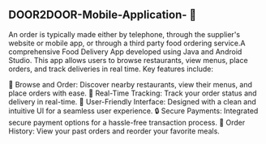 ## DOOR2DOOR-Mobile-Application- 🍔

An order is typically made either by telephone, through the supplier's website or mobile app, or through a third party food ordering service.A comprehensive Food Delivery
App developed using Java and Android Studio. This app allows users to browse restaurants, view menus, place orders, and track deliveries in real time. Key features include: 

🛒 Browse and Order: Discover nearby restaurants, view their menus, and place orders with ease.
🚀 Real-Time Tracking: Track your order status and delivery in real-time.
📱 User-Friendly Interface: Designed with a clean and intuitive UI for a seamless user experience.
🔒 Secure Payments: Integrated secure payment options for a hassle-free transaction process.
📝 Order History: View your past orders and reorder your favorite meals.
